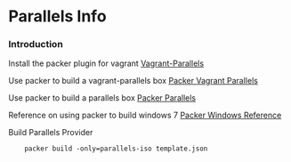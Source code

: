 # Parallels Info

### Introduction

Install the packer plugin for vagrant [Vagrant-Parallels](http://parallels.github.io/vagrant-parallels/docs/installation/)

Use packer to build a vagrant-parallels box [Packer Vagrant Parallels](http://parallels.github.io/vagrant-parallels/docs/boxes/packer.html)

Use packer to build a parallels box [Packer Parallels](https://packer.io/docs/builders/parallels-iso.html)

Reference on using packer to build windows 7 [Packer Windows Reference](https://github.com/puphpet/packer-templates/blob/master/ubuntu-12.04-x86_64/template.json)

Build Parallels Provider
```
	packer build -only=parallels-iso template.json
```